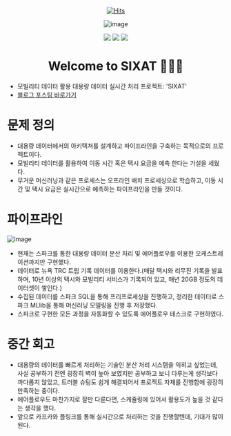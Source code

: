 <div align=center>

[![Hits](https://hits.seeyoufarm.com/api/count/incr/badge.svg?url=https://github.com/6mini/sixat&count_bg=%23AAAAAA&title_bg=%23555555&icon=&icon_color=%23E7E7E7&title=Hits&edge_flat=false)](https://github.com/6mini/sixat)

![image](https://user-images.githubusercontent.com/79494088/147577233-bd0c1762-159f-4162-afa0-7aac6e8cfc1f.png)

<img src="https://img.shields.io/badge/Apache Spark-E25A1C?style=flat-square&logo=Apache Spark&logoColor=white"/></a>
<img src="https://img.shields.io/badge/Apache Airflow-017CEE?style=flat-square&logo=Apache Airflow&logoColor=white"/></a>
<img src="https://img.shields.io/badge/Amazon S3-569A31?style=flat-square&logo=Amazon S3&logoColor=white"/></a>


# Welcome to SIXAT 🙋🏻‍♂️

</div>

- 모빌리티 데이터 활용 대용량 데이터 실시간 처리 프로젝트: 'SIXAT'
- [블로그 포스팅 바로가기](https://6mini.github.io/project/2021/12/09/sixat1/)

# 문제 정의
- 대용량 데이터에서의 아키텍쳐를 설계하고 파이프라인을 구축하는 목적으로의 프로젝트이다.
- 모빌리티 데이터를 활용하여 이동 시간 혹은 택시 요금을 예측 한다는 가설을 세웠다.
- 무거운 머신러닝과 같은 프로세스는 오프라인 배치 프로세싱으로 학습하고, 이동 시간 및 택시 요금은 실시간으로 예측하는 파이프라인을 만들 것이다.

# 파이프라인

![image](https://user-images.githubusercontent.com/79494088/146979504-a57c3146-37e3-41f8-8232-ae52f62feaff.png)

- 현재는 스파크를 통한 대용량 데이터 분산 처리 및 에어플로우를 이용한 오케스트레이션까지만 구현했다.
- 데이터로 뉴욕 TRC 트립 기록 데이터를 이용한다.(매달 택시와 리무진 기록을 발표하며, 10년 이상의 택시와 모빌리티 서비스가 기록되어 있고, 매년 20GB 정도의 데이터셋이 쌓인다.)
- 수집된 데이터를 스파크 SQL을 통해 프리프로세싱을 진행하고, 정리한 데이터로 스파크 MLlib을 통해 머신러닝 모델링을 진행 후 저장했다.
- 스파크로 구현한 모든 과정을 자동화할 수 있도록 에어플로우 테스크로 구현하였다.

# 중간 회고
- 대용량의 데이터를 빠르게 처리하는 기술인 분산 처리 시스템을 익히고 싶었는데, 사실 공부하기 전엔 굉장히 벽이 높아 보였지만 공부하고 보니 다루는게 생각보다 까다롭지 않았고, 트러블 슈팅도 쉽게 해결되어서 프로젝트 자체를 진행함에 굉장히 만족하는 중이다.
- 에어플로우도 마찬가지로 잘만 다룬다면, 스케쥴링에 있어서 활용도가 높을 것 같다는 생각을 했다.
- 앞으로 카프카와 플링크를 통해 실시간으로 처리하는 것을 진행할텐데, 기대가 많이 된다.